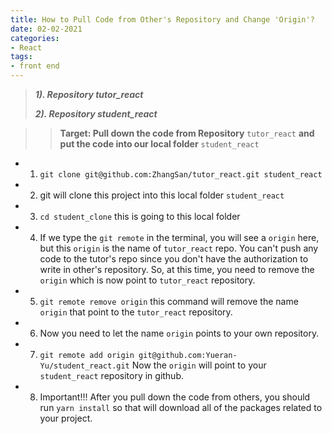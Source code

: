 ```yaml
---
title: How to Pull Code from Other's Repository and Change 'Origin'?
date: 02-02-2021
categories:
- React
tags:
- front end
---
```


> ***1). Repository tutor_react***
>
> ***2). Repository student_react***


>>**Target: Pull down the code from Repository** ```tutor_react``` **and put the code into our local folder** ```student_react```
- 1) ```git clone git@github.com:ZhangSan/tutor_react.git student_react```
- 2) git will clone this project into this local folder ```student_react```
- 3) ```cd student_clone``` this is going to this local folder
- 4) If we type the ```git remote```  in the terminal, you will see a ```origin``` here, but this ```origin``` is the name of ```tutor_react``` repo. You can't push any code to the tutor's repo since you don't have the authorization to write in other's repository. So, at this time, you need to remove the ```origin``` which is now point to ```tutor_react``` repository.
- 5) ```git remote remove origin``` this command will remove the name ```origin``` that point to the ```tutor_react``` repository.
- 6) Now you need to let the name ```origin``` points to your own repository.
- 7) ```git remote add origin git@github.com:Yueran-Yu/student_react.git``` Now the ```origin``` will point to your ```student_react``` repository in github.
- 8) Important!!! After you pull down the code from others, you should run ```yarn install``` so that will download all of the packages related to your project.
